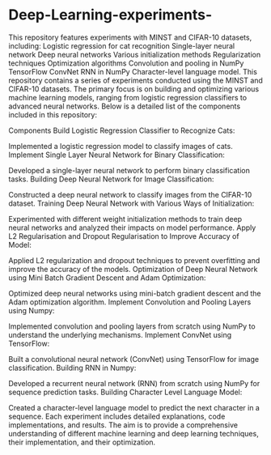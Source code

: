 # Deep-Learning-experiments-
This repository features experiments with MINST and CIFAR-10 datasets, including:  Logistic regression for cat recognition Single-layer neural network Deep neural networks Various initialization methods Regularization techniques Optimization algorithms Convolution and pooling in NumPy TensorFlow ConvNet RNN in NumPy Character-level language model.
This repository contains a series of experiments conducted using the MINST and CIFAR-10 datasets. The primary focus is on building and optimizing various machine learning models, ranging from logistic regression classifiers to advanced neural networks. Below is a detailed list of the components included in this repository:

Components
Build Logistic Regression Classifier to Recognize Cats:

Implemented a logistic regression model to classify images of cats.
Implement Single Layer Neural Network for Binary Classification:

Developed a single-layer neural network to perform binary classification tasks.
Building Deep Neural Network for Image Classification:

Constructed a deep neural network to classify images from the CIFAR-10 dataset.
Training Deep Neural Network with Various Ways of Initialization:

Experimented with different weight initialization methods to train deep neural networks and analyzed their impacts on model performance.
Apply L2 Regularisation and Dropout Regularisation to Improve Accuracy of Model:

Applied L2 regularization and dropout techniques to prevent overfitting and improve the accuracy of the models.
Optimization of Deep Neural Network using Mini Batch Gradient Descent and Adam Optimization:

Optimized deep neural networks using mini-batch gradient descent and the Adam optimization algorithm.
Implement Convolution and Pooling Layers using Numpy:

Implemented convolution and pooling layers from scratch using NumPy to understand the underlying mechanisms.
Implement ConvNet using TensorFlow:

Built a convolutional neural network (ConvNet) using TensorFlow for image classification.
Building RNN in Numpy:

Developed a recurrent neural network (RNN) from scratch using NumPy for sequence prediction tasks.
Building Character Level Language Model:

Created a character-level language model to predict the next character in a sequence.
Each experiment includes detailed explanations, code implementations, and results. The aim is to provide a comprehensive understanding of different machine learning and deep learning techniques, their implementation, and their optimization.
